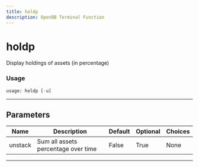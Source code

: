 ```yaml
---
title: holdp
description: OpenBB Terminal Function
---
```


# holdp

Display holdings of assets (in percentage)
### Usage 
```python
usage: holdp [-u]
```
---
## Parameters
| Name | Description | Default | Optional | Choices |
| ---- | ----------- | ------- | -------- | ------- |
| unstack | Sum all assets percentage over time | False | True | None |
---
